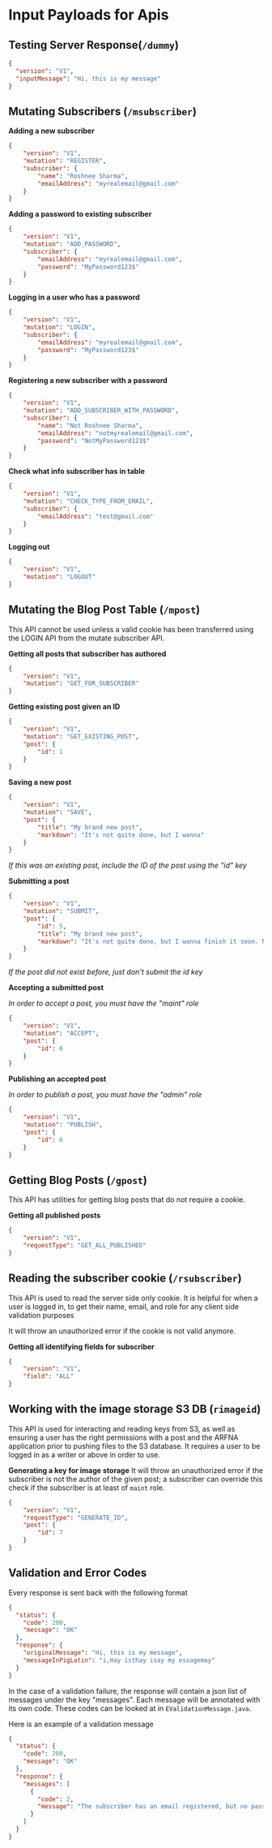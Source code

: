 # Input Payloads for Apis

## Testing Server Response(`/dummy`)
```json
{
  "version": "V1",
  "inputMessage": "Hi, this is my message"
}
```
## Mutating Subscribers (`/msubscriber`)
**Adding a new subscriber**
```json
{
    "version": "V1",
    "mutation": "REGISTER",
    "subscriber": {
        "name": "Roshnee Sharma",
        "emailAddress": "myrealemail@gmail.com"
    }
}
```
**Adding a password to existing subscriber**
```json
{
    "version": "V1",
    "mutation": "ADD_PASSWORD",
    "subscriber": {
        "emailAddress": "myrealemail@gmail.com",
        "password": "MyPassword123$"		
    }
}
```
**Logging in a user who has a password**
```json
{
    "version": "V1",
    "mutation": "LOGIN",
    "subscriber": {
        "emailAddress": "myrealemail@gmail.com",
        "password": "MyPassword123$"		
    }
}
```
**Registering a new subscriber with a password**
```json
{
    "version": "V1",
    "mutation": "ADD_SUBSCRIBER_WITH_PASSWORD",
    "subscriber": {
        "name": "Not Roshnee Sharma",
        "emailAddress": "notmyrealemail@gmail.com",
        "password": "NotMyPassword123$"		
    }
}
```

**Check what info subscriber has in table**
```json
{
    "version": "V1",
    "mutation": "CHECK_TYPE_FROM_EMAIL",
    "subscriber": {
        "emailAddress": "test@gmail.com"
    }
}
```

**Logging out**
```json
{
    "version": "V1",
    "mutation": "LOGOUT"
}
```

## Mutating the Blog Post Table (`/mpost`)
This API cannot be used unless a valid cookie has been transferred using the LOGIN API from the mutate subscriber API.

**Getting all posts that subscriber has authored**
```json
{
    "version": "V1",
    "mutation": "GET_FOR_SUBSCRIBER"
}
```
**Getting existing post given an ID**
```json
{
    "version": "V1",
    "mutation": "GET_EXISTING_POST", 
    "post": {
        "id": 1
    }
}
```
**Saving a new post**
```json
{
    "version": "V1",
    "mutation": "SAVE",
    "post": {
        "title": "My brand new post",
        "markdown": "It's not quite done, but I wanna"
    }
}
```
_If this was an existing post, include the ID of the post using the "id" key_

**Submitting a post**
```json
{
    "version": "V1",
    "mutation": "SUBMIT",
    "post": {
        "id": 5,
        "title": "My brand new post",
        "markdown": "It's not quite done, but I wanna finish it soon. Now I finally think it's ready"
    }
}
```
_If the post did not exist before, just don't submit the id key_

**Accepting a submitted post**

_In order to accept a post, you must have the "maint" role_
```json
{
    "version": "V1",
    "mutation": "ACCEPT",
    "post": {
        "id": 6
    }
}
```

**Publishing an accepted post**

_In order to publish a post, you must have the "admin" role_

```json
{
    "version": "V1",
    "mutation": "PUBLISH",
    "post": {
        "id": 6
    }
}
```

## Getting Blog Posts (`/gpost`)
This API has utilities for getting blog posts that do not require a cookie.

**Getting all published posts**
```json
{
    "version": "V1",
    "requestType": "GET_ALL_PUBLISHED"
}
```

## Reading the subscriber cookie (`/rsubscriber`)
This API is used to read the server side only cookie. It is helpful for when a user is logged in, to get their name, email, and role for any client side validation purposes

It will throw an unauthorized error if the cookie is not valid anymore.

**Getting all identifying fields for subscriber**
```json
{
    "version": "V1", 
    "field": "ALL"
}
```

## Working with the image storage S3 DB (`rimageid`)
This API is used for interacting and reading keys from S3, as well as ensuring a user has the right permissions with a post and the ARFNA application prior to pushing files to the S3 database. It requires a user to be logged in as a writer or above in order to use.

**Generating a key for image storage**
It will throw an unauthorized error if the subscriber is not the author of the given post; a subscriber can override this check if the subscriber is at least of `maint` role.
```json
{
	"version": "V1",
	"requestType": "GENERATE_ID",
	"post": {
		"id": 7
	}
}
```


## Validation and Error Codes
Every response is sent back with the following format
```json
{
  "status": {
    "code": 200,
    "message": "OK"
  },
  "response": {
    "originalMessage": "Hi, this is my message",
    "messageInPigLatin": "i,Hay isthay isay my essagemay"
  }
}
```
In the case of a validation failure, the response will contain a json list of messages under the key "messages". Each message will be annotated with its own code. These codes can be looked at in `EValidationMessage.java`.

Here is an example of a validation message
```json
{
  "status": {
    "code": 200,
    "message": "OK"
  },
  "response": {
    "messages": [
      {
        "code": 2,
        "message": "The subscriber has an email registered, but no password"
      }
    ]
  }
}
```